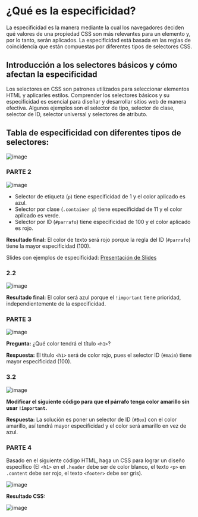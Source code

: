 # ¿Qué es la especificidad?

La especificidad es la manera mediante la cual los navegadores deciden qué valores de una propiedad CSS son más relevantes para un elemento y, por lo tanto, serán aplicados. La especificidad está basada en las reglas de coincidencia que están compuestas por diferentes tipos de selectores CSS.

## Introducción a los selectores básicos y cómo afectan la especificidad

Los selectores en CSS son patrones utilizados para seleccionar elementos HTML y aplicarles estilos. Comprender los selectores básicos y su especificidad es esencial para diseñar y desarrollar sitios web de manera efectiva. Algunos ejemplos son el selector de tipo, selector de clase, selector de ID, selector universal y selectores de atributo.

## Tabla de especificidad con diferentes tipos de selectores:

![image](https://github.com/user-attachments/assets/0a02e334-71c9-4353-8196-61379c466267)



### PARTE 2

![image](https://github.com/user-attachments/assets/15650ea4-ce57-4684-ad7e-b45e29d0b906)


- Selector de etiqueta (`p`) tiene especificidad de 1 y el color aplicado es azul.
- Selector por clase (`.container p`) tiene especificidad de 11 y el color aplicado es verde.
- Selector por ID (`#parrafo`) tiene especificidad de 100 y el color aplicado es rojo.

**Resultado final:** El color de texto será rojo porque la regla del ID (`#parrafo`) tiene la mayor especificidad (100).

Slides con ejemplos de especificidad: [Presentación de Slides](https://docs.google.com/presentation/d/1DGhsHSR-q982nFsyU7x7alpOBO5xjIfN7lnDzz4TKe4/edit?usp=sharing)

### 2.2

![image](https://github.com/user-attachments/assets/bd22c2d2-edc9-48b5-aa31-f6fca92ef21b)


**Resultado final:** El color será azul porque el `!important` tiene prioridad, independientemente de la especificidad.

### PARTE 3

![image](https://github.com/user-attachments/assets/b98922b5-1636-48b4-a45f-cea6d32d61a7)

**Pregunta:** ¿Qué color tendrá el título `<h1>`?

**Respuesta:** El título `<h1>` será de color rojo, pues el selector ID (`#main`) tiene mayor especificidad (100).

### 3.2

![image](https://github.com/user-attachments/assets/9fefd5ed-4fa3-4729-8872-72ce0f4597fe)

**Modificar el siguiente código para que el párrafo tenga color amarillo sin usar `!important`.**

**Respuesta:** La solución es poner un selector de ID (`#Box`) con el color amarillo, así tendrá mayor especificidad y el color será amarillo en vez de azul.

### PARTE 4

Basado en el siguiente código HTML, haga un CSS para lograr un diseño específico (El `<h1>` en el `.header` debe ser de color blanco, el texto `<p>` en `.content` debe ser rojo, el texto `<footer>` debe ser gris).

![image](https://github.com/user-attachments/assets/18cd5e5e-ff0f-4d3d-ac10-602074f3e6ca)

**Resultado CSS:**

![image](https://github.com/user-attachments/assets/325f2aa6-afc7-4372-b0bf-675a3b23ccf6)


